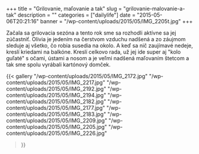 +++
title = "Grilovanie, maľovanie a tak"
slug = "grilovanie-malovanie-a-tak"
description = ""
categories = ["dailylife"]
date = "2015-05-06T20:21:16"
banner = "/wp-content/uploads/2015/05/IMG_2205t.jpg"
+++

Začala sa grilovacia sezóna a tento rok sme sa rozhodli aktívne sa jej zúčastniť. Olivia je jedením na čerstvom vzduchu nadšená a zo záujmom
sleduje aj všetko, čo robia susedia na okolo. A keď sa nič zaujímavé nedeje, kreslí kriedami na
balkóne. Kreslí celkovo rada, už jej ide super aj "kolo guľaté" s očami, ústami a nosom a je veľmi
nadšená maľovaním štetcom a tak sme spolu vyrábali kartónový domček.

{{< gallery
    "/wp-content/uploads/2015/05/IMG_2172.jpg"
    "/wp-content/uploads/2015/05/IMG_2217.jpg"
    "/wp-content/uploads/2015/05/IMG_2192.jpg"
    "/wp-content/uploads/2015/05/IMG_2194.jpg"
    "/wp-content/uploads/2015/05/IMG_2182.jpg"
    "/wp-content/uploads/2015/05/IMG_2177.jpg"
    "/wp-content/uploads/2015/05/IMG_2183.jpg"
    "/wp-content/uploads/2015/05/IMG_2209.jpg"
    "/wp-content/uploads/2015/05/IMG_2205.jpg"
    "/wp-content/uploads/2015/05/IMG_2226.jpg"
>}}
